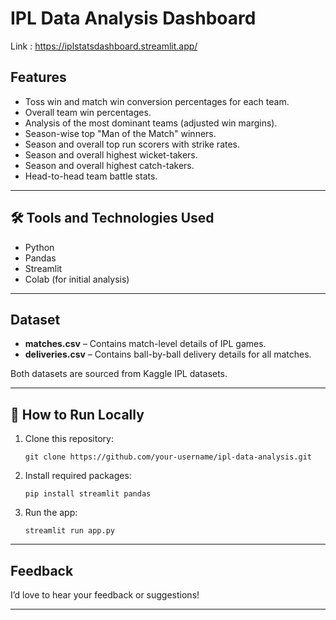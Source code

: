 #  IPL Data Analysis Dashboard

Link : https://iplstatsdashboard.streamlit.app/

##  Features

- Toss win and match win conversion percentages for each team.
- Overall team win percentages.
- Analysis of the most dominant teams (adjusted win margins).
- Season-wise top "Man of the Match" winners.
- Season and overall top run scorers with strike rates.
- Season and overall highest wicket-takers.
- Season and overall highest catch-takers.
- Head-to-head team battle stats.

---

## 🛠 Tools and Technologies Used

- Python
- Pandas
- Streamlit
- Colab (for initial analysis)

---

##  Dataset

- **matches.csv** – Contains match-level details of IPL games.
- **deliveries.csv** – Contains ball-by-ball delivery details for all matches.

Both datasets are sourced from Kaggle IPL datasets.

---

## 🚀 How to Run Locally

1. Clone this repository:
    ```
    git clone https://github.com/your-username/ipl-data-analysis.git
    ```
2. Install required packages:
    ```
    pip install streamlit pandas
    ```
3. Run the app:
    ```
    streamlit run app.py
    ```

---

##  Feedback

I’d love to hear your feedback or suggestions!  

---

